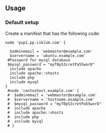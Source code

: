 ## Usage

### Default setup
Create a manifest that has the following code:

```puppet
node 'pup1.pp.ciklum.com' {

  $adminemail = 'webmaster@example.com'
  $servername = 'ubuntu.example.com'
 #Password for mysql database
 $mysql_password = "myT0pS3cretPa55worD"
  include apache
  include apache::vhosts
  include php
  include mysql
}
 #node 'centoshost.example.com' {
 #  $adminemail = 'webmaster@example.com'
 #  $servername = 'hostname.example.com'
 #  $mysql_password = "myT0pS3cretPa55worD"
 #  include apache
 #  include apache::vhosts
 #  include php
 #  include mysql
 # }
```
